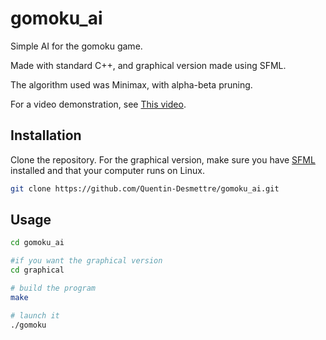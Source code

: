 # gomoku_ai

Simple AI for the gomoku game.

Made with standard C++, and graphical version made using SFML.

The algorithm used was Minimax, with alpha-beta pruning.

For a video demonstration, see [This video](https://www.youtube.com/watch?v=zxBR_Yg8q_o).

## Installation

Clone the repository. For the graphical version, make sure you have [SFML](https://www.sfml-dev.org/download.php) installed and that your computer runs on Linux.

```bash
git clone https://github.com/Quentin-Desmettre/gomoku_ai.git
```

## Usage

```bash
cd gomoku_ai

#if you want the graphical version
cd graphical

# build the program
make

# launch it
./gomoku
```
